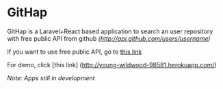 # GitHap

GitHap is a Laravel+React based application to search an user repository with free public API from github *(http://api.github.com/users/username)* 

If you want to use free public API, go to [this link](https://github.com/toddmotto/public-apis)

For demo, click [this link] (http://young-wildwood-98581.herokuapp.com/)

*Note: Apps still in development*
